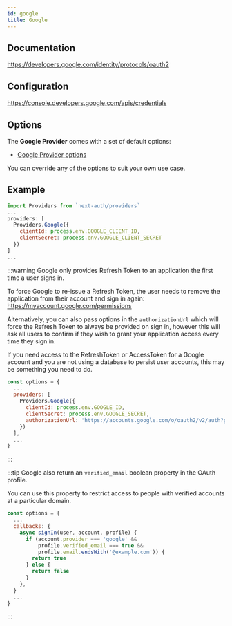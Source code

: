 ```yaml
---
id: google
title: Google
---
```


## Documentation

https://developers.google.com/identity/protocols/oauth2

## Configuration

https://console.developers.google.com/apis/credentials

## Options

The **Google Provider** comes with a set of default options:

- [Google Provider options](https://github.com/nextauthjs/next-auth/blob/main/src/providers/google.js)

You can override any of the options to suit your own use case.

## Example

```js
import Providers from `next-auth/providers`
...
providers: [
  Providers.Google({
    clientId: process.env.GOOGLE_CLIENT_ID,
    clientSecret: process.env.GOOGLE_CLIENT_SECRET
  })
]
...
```

:::warning
Google only provides Refresh Token to an application the first time a user signs in.

To force Google to re-issue a Refresh Token, the user needs to remove the application from their account and sign in again:
https://myaccount.google.com/permissions

Alternatively, you can also pass options in the `authorizationUrl` which will force the Refresh Token to always be provided on sign in, however this will ask all users to confirm if they wish to grant your application access every time they sign in.

If you need access to the RefreshToken or AccessToken for a Google account and you are not using a database to persist user accounts, this may be something you need to do.

```js
const options = {
  ...
  providers: [
    Providers.Google({
      clientId: process.env.GOOGLE_ID,
      clientSecret: process.env.GOOGLE_SECRET,
      authorizationUrl: 'https://accounts.google.com/o/oauth2/v2/auth?prompt=consent&access_type=offline&response_type=code',
    })
  ],
  ...
}
```

:::

:::tip
Google also return an `verified_email` boolean property in the OAuth profile.

You can use this property to restrict access to people with verified accounts at a particular domain.

```js
const options = {
  ...
  callbacks: {
    async signIn(user, account, profile) {
      if (account.provider === 'google' &&
          profile.verified_email === true &&
          profile.email.endsWith('@example.com')) {
        return true
      } else {
        return false
      }
    },
  }
  ...
}
```

:::
